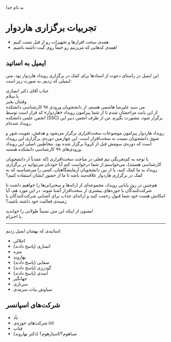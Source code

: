 به نام خدا
# تجربیات برگزاری هاردوار

- همه‌ی سخت افزارها و تجهیزات رو از قبل تست کنیم.
- همه‌ی کدهایی که می‌زنیم رو حتماً روی گیت داشته باشیم!


## ایمیل به اساتید
این ایمیل در راستای دعوت از استادها برای کمک در برگزاری رویداد هاردوار بود. متن ایمیلی که زدیم، به صورت زیر است:

جناب آقای دکتر انصاری\
با سلام\
وقتتان بخیر\
من سید علیرضا هاشمی هستم، از دانشجویان ورودی ۹۷ کارشناسی دانشکده.\
از این بابت مزاحمتان شدم تا از شما پیرامون رویداد «هاردوار» که قرار است توسط انجمن علمی دانشکده (SSC) برگزار شود، مشورت بگیرم. من از طرف انجمن دبیر این رویداد شده‌ام.

رویداد هاردوار پیرامون موضوعات سخت‌افزاری برگزار می‌شود و هدفش، تقویت شور و شوق دانشجویان نسبت به سخت‌افزار است. این چهارمین دوره‌ی برگزاری این رویداد است که دوره‌ی سومش قبل از کرونا برگزار شده بود. مخاطبین اصلی این رویداد ورودی‌های ۹۹ کارشناسی دانشکده هستند.

با توجه به کم‌تجربگی تیم فعلی در مباحث سخت‌افزاری (که عمدتاً از دانشجویان کارشناسی هستند)، می‌خواستم از شما درخواست کنم آیا خودتان می‌توانید در برگزاری رویداد به ما کمک کنید، یا از بین دانشجویان آزمایشگاهتان، کسی را می‌شناسید که به کمک در برگزاری هاردوار علاقه‌مند باشد تا ما از حضور ایشان استفاده کنیم؟

هم‌چنین در روز پایانی رویداد، مجموعه‌ای از ارائه‌ها و سخنرانی‌ها را خواهیم داشت تا شرکت‌کنندگان با حوزه‌های بیشتری از سخت‌افزار آشنا شوند. در این مورد هم، آیا امکانش هست خود شما قبول زحمت کنید و ارائه‌ای جذاب برای آشنایی شرکت‌کنندگان با زمینه‌ی فعالیت خود داشته باشید؟

ممنون از اینکه این متن نسبتاً طولانی را خواندید!\
با احترام.

--------------


اساتیدی که بهشان ایمیل زدیم:
- اجلالی
- انصاری (پاسخ دادند)
- منزه
- بهاروند
- صفایی (پاسخ دادند)
- گودرزی (پاسخ دادند)
- اسدی (پاسخ دادند)
- جهانگیر
- سربازی
- سیاوش بیات سرمدی


## شرکت‌های اسپانسر
- نآد
- شرکت‌های حوزه‌ی iot
- فناپ
- صباهوم؟/استارهوم؟ (دکتر بهاروند)
